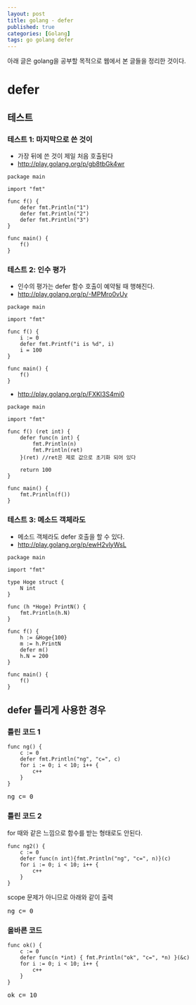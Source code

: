 ```yaml
---
layout: post
title: golang - defer
published: true
categories: [Golang]
tags: go golang defer
---
```

아래 글은 golang을 공부할 목적으로 웹에서 본 글들을 정리한 것이다.  
  
# defer
  
## 테스트
### 테스트 1: 마지막으로 쓴 것이
- 가장 뒤에 쓴 것이 제일 처음 호출된다
- http://play.golang.org/p/gb8tbGk4wr
  
```
package main

import "fmt"

func f() {
    defer fmt.Println("1")
    defer fmt.Println("2")
    defer fmt.Println("3")
}

func main() {
    f()
}
```
  

### 테스트 2: 인수 평가
- 인수의 평가는 defer 함수 호출이 예약될 때 행해진다.
- http://play.golang.org/p/-MPMro0vUy  

```
package main

import "fmt"

func f() {
    i := 0
    defer fmt.Printf("i is %d", i)
    i = 100
}

func main() {
    f()
}
```
  
- http://play.golang.org/p/FXKl3S4mi0  

```
package main

import "fmt"

func f() (ret int) {
    defer func(n int) {
        fmt.Println(n)
        fmt.Println(ret)
    }(ret) //ret은 제로 값으로 초기화 되어 있다

    return 100
}

func main() {
    fmt.Println(f())
}
```
  

### 테스트 3: 메소드 객체라도
- 메소드 객체라도 defer 호출을 할 수 있다.
- http://play.golang.org/p/ewH2vlyWsL  

```
package main

import "fmt"

type Hoge struct {
    N int
}

func (h *Hoge) PrintN() {
    fmt.Println(h.N)
}

func f() {
    h := &Hoge{100}
    m := h.PrintN
    defer m()
    h.N = 200
}

func main() {
    f()
}
```
    

## defer 틀리게 사용한 경우
### 틀린 코드 1

```
func ng() {
    c := 0
    defer fmt.Println("ng", "c=", c)
    for i := 0; i < 10; i++ {
        c++
    }
}
```  

<pre>
ng c= 0
</pre>  

  
### 틀린 코드 2
for 때와 같은 느낌으로 함수를 받는 형태로도 안된다.  
```
func ng2() {
    c := 0
    defer func(n int){fmt.Println("ng", "c=", n)}(c)
    for i := 0; i < 10; i++ {
        c++
    }
}
```  
scope 문제가 아니므로 아래와 같이 출력  
<pre>
ng c= 0
</pre>  
    

### 올바른 코드
  
```
func ok() {
    c := 0
    defer func(n *int) { fmt.Println("ok", "c=", *n) }(&c)
    for i := 0; i < 10; i++ {
        c++
    }
}
```
  
<pre>
ok c= 10
</pre>    
